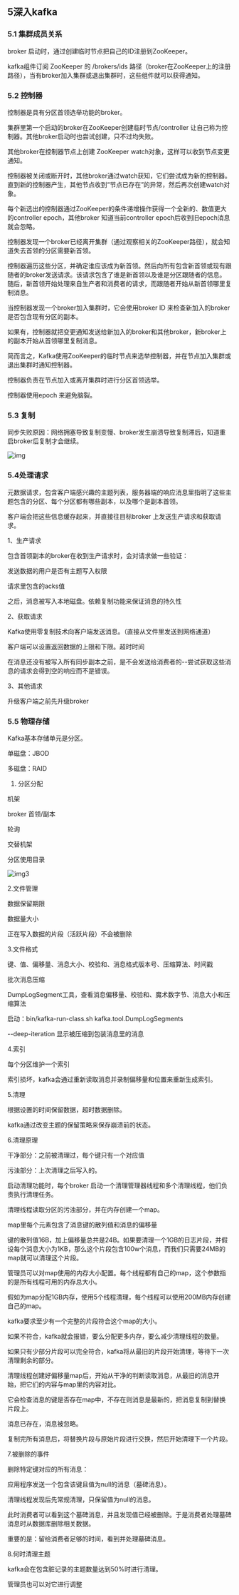 ## 5深入kafka
### 5.1 集群成员关系

broker 启动时，通过创建临时节点把自己的ID注册到ZooKeeper。

kafka组件订阅 ZooKeeper 的 /brokers/ids 路径（broker在ZooKeeper上的注册路径），当有broker加入集群或退出集群时，这些组件就可以获得通知。





### 5.2 控制器

控制器是具有分区首领选举功能的broker。

集群里第一个启动的broker在ZooKeeper创建临时节点/controller 让自己称为控制器。其他broker启动时也尝试创建，只不过均失败。

其他broker在控制器节点上创建 ZooKeeper watch对象，这样可以收到节点变更通知。

控制器被关闭或断开时，其他broker通过watch获知，它们尝试成为新的控制器。直到新的控制器产生，其他节点收到“节点已存在”的异常，然后再次创建watch对象。

每个新选出的控制器通过ZooKeeper的条件递增操作获得一个全新的、数值更大的controller epoch，其他broker 知道当前controller epoch后收到旧epoch消息就会忽略。



控制器发现一个broker已经离开集群（通过观察相关的ZooKeeper路径），就会知道失去首领的分区需要新首领。

控制器遍历这些分区，并确定谁应该成为新首领。然后向所有包含新首领或现有跟随者的broker发送请求。该请求包含了谁是新首领以及谁是分区跟随者的信息。随后，新首领开始处理来自生产者和消费者的请求，而跟随者开始从新首领哪里复制消息。



当控制器发现一个broker加入集群时，它会使用broker ID 来检查新加入的broker是否包含现有分区的副本。

如果有，控制器就把变更通知发送给新加入的broker和其他broker，新broker上的副本开始从首领哪里复制消息。



简而言之，Kafka使用ZooKeeper的临时节点来选举控制器，并在节点加入集群或退出集群时通知控制器。

控制器负责在节点加入或离开集群时进行分区首领选举。

控制器使用epoch 来避免脑裂。








### 5.3 复制



同步失败原因：网络拥塞导致复制变慢、broker发生崩溃导致复制滞后，知道重启broker后复制才会继续。

![img](imgs/img12.png)


### 5.4处理请求
元数据请求，包含客户端感兴趣的主题列表，服务器端的响应消息里指明了这些主题包含的分区、每个分区都有哪些副本，以及哪个是副本首领。

客户端会把这些信息缓存起来，并直接往目标broker 上发送生产请求和获取请求。



1、生产请求

包含首领副本的broker在收到生产请求时，会对请求做一些验证：

发送数据的用户是否有主题写入权限

请求里包含的acks值

之后，消息被写入本地磁盘。依赖复制功能来保证消息的持久性





2、获取请求

Kafka使用零复制技术向客户端发送消息。（直接从文件里发送到网络通道）

客户端可以设置返回数据的上限和下限。超时时间

在消息还没有被写入所有同步副本之前，是不会发送给消费者的--尝试获取这些消息的请求会得到空的响应而不是错误。





3、其他请求

升级客户端之前先升级broker

### 5.5 物理存储

Kafka基本存储单元是分区。

单磁盘：JBOD

多磁盘：RAID






1. 分区分配

机架

broker 首领/副本



轮询

交替机架



分区使用目录

![img3](imgs/img13.png)







2.文件管理

数据保留期限

数据量大小



正在写入数据的片段（活跃片段）不会被删除






3.文件格式

键、值、偏移量、消息大小、校验和、消息格式版本号、压缩算法、时间戳



批次消息压缩



DumpLogSegment工具，查看消息偏移量、校验和、魔术数字节、消息大小和压缩算法

启动：bin/kafka-run-class.sh kafka.tool.DumpLogSegments

--deep-iteration 显示被压缩到包装消息里的消息






4.索引

每个分区维护一个索引

索引损坏，kafka会通过重新读取消息并录制偏移量和位置来重新生成索引。








5.清理

根据设置的时间保留数据，超时数据删除。

kafka通过改变主题的保留策略来保存崩溃前的状态。





6.清理原理

干净部分：之前被清理过，每个键只有一个对应值

污浊部分：上次清理之后写入的。

启动清理功能时，每个broker 启动一个清理管理器线程和多个清理线程，他们负责执行清理任务。

清理线程读取分区的污浊部分，并在内存创建一个map。



map里每个元素包含了消息键的散列值和消息的偏移量

键的散列值16B，加上偏移量总共是24B。如果要清理一个1GB的日志片段，并假设每个消息大小为1KB，那么这个片段包含100w个消息，而我们只需要24MB的map就可以清理这个片段。

管理员可以对map使用的内存大小配置。每个线程都有自己的map，这个参数指的是所有线程可用的内存总大小。

假如为map分配1GB内存，使用5个线程清理，每个线程可以使用200MB内存创建自己的map。

kafka要求至少有一个完整的片段符合这个map的大小。

如果不符合，kafka就会报错，要么分配更多内存，要么减少清理线程的数量。

如果只有少部分片段可以完全符合，kafka将从最旧的片段开始清理，等待下一次清理剩余的部分。



清理线程创建好偏移量map后，开始从干净的判断读取消息，从最旧的消息开始，把它们的内容与map里的内容对比。

它会检查消息的键是否存在map中，不存在则消息是最新的，把消息复制到替换片段上。

消息已存在，消息被忽略。

复制完所有消息后，将替换片段与原始片段进行交换，然后开始清理下一个片段。







7.被删除的事件

删除特定键对应的所有消息：

应用程序发送一个包含该键且值为null的消息（墓碑消息）。

清理线程发现后先常规清理，只保留值为null的消息。

此时消费者可以看到这个墓碑消息，并且发现值已经被删除。于是消费者处理墓碑消息时从数据库删除相关数据。



重要的是：留给消费者足够的时间，看到并处理墓碑消息。







8.何时清理主题

kafka会在包含脏记录的主题数量达到50%时进行清理。

管理员也可以对它进行调整

